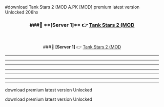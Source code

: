#download Tank Stars 2 (MOD A.PK [MOD] premium latest version Unlocked 208hx 



<div align="center">
<h3>###🔹 **[Server 1]** 👉 <a href="https://download1apk.web.app/">Tank Stars 2 (MOD</a></h3><br>


###🔹 **[Server 1]** 👉 <a href="https://download1apk.web.app/">Tank Stars 2 (MOD</a></h3>
</div>



----------------------------------------------------------

----------------------------------------------------------

----------------------------------------------------------

----------------------------------------------------------

----------------------------------------------------------

----------------------------------------------------------

----------------------------------------------------------

download premium latest version Unlocked

download premium latest version Unlocked
